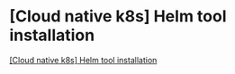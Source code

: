 # [Cloud native k8s] Helm tool installation
[[Cloud native k8s] Helm tool installation](https://aiwithcloud.com/2022/09/19/cloud_native_k8s_helm_tool_installation/)